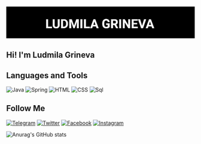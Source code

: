 ![Header](https://github.com/ludmiilagrineva/ludmiilagrineva/blob/ludmiilagrineva-patch-1/assets/main.jpg)

## Hi! I'm Ludmila Grineva

## Languages and Tools
![Java](https://img.shields.io/badge/-Java-090909?style=for-the-badge&logo=java&logoColor-090909)
![Spring](https://img.shields.io/badge/-Spring-090909?style=for-the-badge&logo=spring&logoColor-090909)
![HTML](https://img.shields.io/badge/-html-090909?style=for-the-badge&logo=html&logoColor-090909)
![CSS](https://img.shields.io/badge/-css-090909?style=for-the-badge&logo=CSS&logoColor-090909)
![Sql](https://img.shields.io/badge/-Sql-090909?style=for-the-badge&logo=mysql&logoColor-006488)

## Follow Me
[![Telegram](https://img.shields.io/badge/-telegram-090909?style=for-the-badge&logo=telegram&logoColor-090909)](https://t.me.com/ludmiilagrineva)
[![Twitter](https://img.shields.io/badge/-Twitter-090909?style=for-the-badge&logo=Twitter&logoColor-090909)](https://m.facebook.com/miiiiillllli)
[![Facebook](https://img.shields.io/badge/-Facebook-090909?style=for-the-badge&logo=Facebook&logoColor-090909)](https://m.facebook.com/luyda.grineva)
[![Instagram](https://img.shields.io/badge/-Instagram-090909?style=for-the-badge&logo=Instagram&logoColor-090909)](https://instagram.com/miillli)


![Anurag's GitHub stats](https://github-readme-stats.vercel.app/api?username=ludmiilagrineva&count_private=true&show_icons=true&theme=dark)

